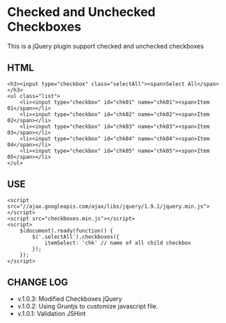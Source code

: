 # Checked and Unchecked Checkboxes

This is a jQuery plugin support checked and unchecked checkboxes

## HTML

	<h3><input type="checkbox" class="selectAll"><span>Select All</span></h3>
	<ul class="list">
		<li><input type="checkbox" id="chk01" name="chk01"><span>Item 01</span></li>
		<li><input type="checkbox" id="chk02" name="chk02"><span>Item 02</span></li>
		<li><input type="checkbox" id="chk03" name="chk03"><span>Item 03</span></li>
		<li><input type="checkbox" id="chk04" name="chk04"><span>Item 04</span></li>
		<li><input type="checkbox" id="chk05" name="chk05"><span>Item 05</span></li>
	</ul>

## USE

	<script src="//ajax.googleapis.com/ajax/libs/jquery/1.9.1/jquery.min.js"></script>
	<script src="checkboxes.min.js"></script>
	<script>
		$(document).ready(function() {
			$('.selectAll').checkboxes({
				itemSelect: 'chk' // name of all child checkbox
			});
		});
	</script>

## CHANGE LOG
- v.1.0.3: Modified Checkboxes jQuery
- v.1.0.2: Using Gruntjs to customize javascript file.
- v.1.0.1: Validation JSHint	